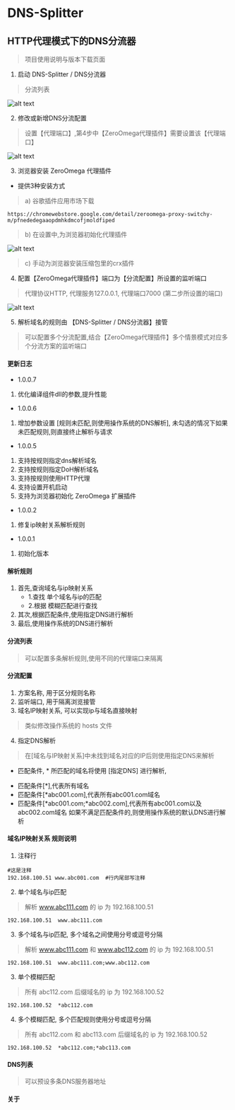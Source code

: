 # DNS-Splitter 
## HTTP代理模式下的DNS分流器
> 项目使用说明与版本下载页面

1. 启动 DNS-Splitter / DNS分流器
> 分流列表

![alt text](https://github.com/mycoco/DNS-Splitter/blob/main/images/AImage_0002.png)

2. 修改或新增DNS分流配置
> 设置【代理端口】,第4步中【ZeroOmega代理插件】需要设置该【代理端口】

![alt text](https://github.com/mycoco/DNS-Splitter/blob/main/images/AImage_0003.png)

3. 浏览器安装 ZeroOmega 代理插件
* 提供3种安装方式

> a) 谷歌插件应用市场下载
```
https://chromewebstore.google.com/detail/zeroomega-proxy-switchy-m/pfnededegaaopdmhkdmcofjmoldfiped
```

> b) 在设置中,为浏览器初始化代理插件

![alt text](https://github.com/mycoco/DNS-Splitter/blob/main/images/AImage_0000.png)

> c) 手动为浏览器安装压缩包里的crx插件

4. 配置【ZeroOmega代理插件】端口为【分流配置】所设置的监听端口
> 代理协议HTTP, 代理服务127.0.0.1, 代理端口7000 (第二步所设置的端口)

![alt text](https://github.com/mycoco/DNS-Splitter/blob/main/images/AImage_0001.png)

5. 解析域名的规则由 【DNS-Splitter / DNS分流器】接管
> 可以配置多个分流配置,结合【ZeroOmega代理插件】多个情景模式对应多个分流方案的监听端口

#### 更新日志
- 1.0.0.7
1. 优化编译组件dll的参数,提升性能

- 1.0.0.6 
1. 增加参数设置 [规则未匹配,则使用操作系统的DNS解析], 未勾选的情况下如果未匹配规则,则直接终止解析与请求

- 1.0.0.5
1. 支持按规则指定dns解析域名
2. 支持按规则指定DoH解析域名
3. 支持按规则使用HTTP代理
4. 支持设置开机启动
5. 支持为浏览器初始化 ZeroOmega 扩展插件

- 1.0.0.2
1. 修复ip映射关系解析规则

- 1.0.0.1
1. 初始化版本


#### 解析规则
1. 首先,查询域名与ip映射关系
    - 1.查找 单个域名与ip的匹配
    - 2.根据 模糊匹配进行查找
2. 其次,根据匹配条件,使用指定DNS进行解析
3. 最后,使用操作系统的DNS进行解析


#### 分流列表
> 可以配置多条解析规则,使用不同的代理端口来隔离

#### 分流配置
1. 方案名称, 用于区分规则名称
2. 监听端口, 用于隔离浏览接管
3. 域名IP映射关系, 可以实现ip与域名直接映射 
> 类似修改操作系统的 hosts 文件
4. 指定DNS解析
> 在[域名与IP映射关系]中未找到域名对应的IP后则使用指定DNS来解析
* 匹配条件, * 所匹配的域名将使用 [指定DNS] 进行解析,
- 匹配条件[*],代表所有域名
- 匹配条件[*abc001.com],代表所有abc001.com域名
- 匹配条件[*abc001.com;*abc002.com],代表所有abc001.com以及abc002.com域名
如果不满足匹配条件的,则使用操作系统的默认DNS进行解析


#### 域名IP映射关系 规则说明 

1. 注释行
```
#这是注释
192.168.100.51 www.abc001.com  #行内尾部写注释
```

2. 单个域名与ip匹配
> 解析 www.abc111.com 的 ip 为 192.168.100.51
```
192.168.100.51  www.abc111.com
```

3. 多个域名与ip匹配, 多个域名之间使用分号或逗号分隔
> 解析 www.abc111.com 和 www.abc112.com 的 ip 为 192.168.100.51
```
192.168.100.51  www.abc111.com;www.abc112.com
```

3. 单个模糊匹配
> 所有 abc112.com 后缀域名的 ip 为 192.168.100.52
```
192.168.100.52  *abc112.com
```

4. 多个模糊匹配, 多个匹配规则使用分号或逗号分隔
> 所有 abc112.com 和 abc113.com 后缀域名的 ip 为 192.168.100.52
```
192.168.100.52  *abc112.com;*abc113.com
```

#### DNS列表
> 可以预设多条DNS服务器地址

#### 关于



